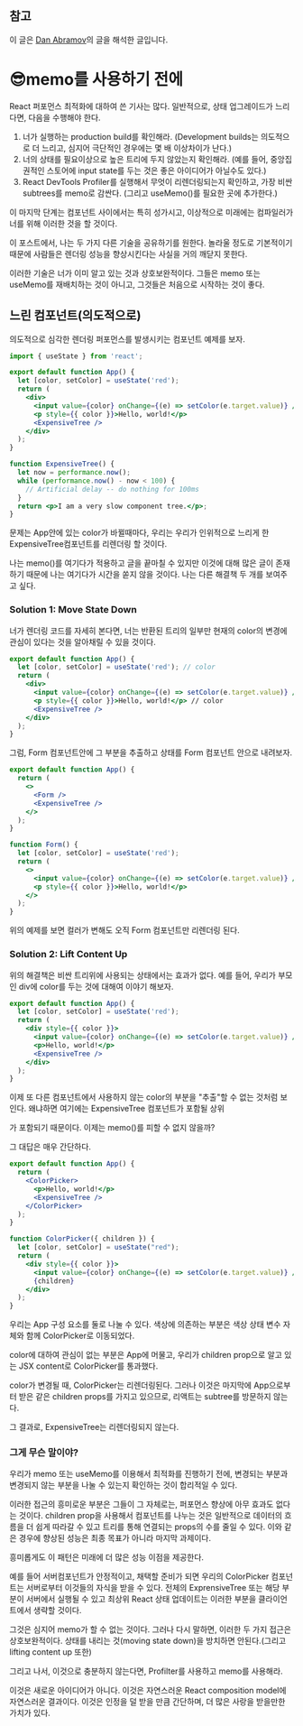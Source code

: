 ## 참고 
이 글은 <a href="https://overreacted.io/before-you-memo/">Dan Abramov</a>의 글을 해석한 글입니다.

# 😎memo를 사용하기 전에
React 퍼포먼스 최적화에 대하여 쓴 기사는 많다. 일반적으로, 상태 업그레이드가 느리다면, 다음을 수행해야 한다.

1. 너가 실행하는 production build를 확인해라. (Development builds는 의도적으로 더 느리고, 심지어 극단적인 경우에는 몇 배 이상차이가 난다.)
2. 너의 상태를 필요이상으로 높은 트리에 두지 않았는지 확인해라. (예를 들어, 중앙집권적인 스토어에 input state를 두는 것은 좋은 아이디어가 아닐수도 있다.)
3. React DevTools Profiler를 실행해서 무엇이 리렌더링되는지 확인하고, 가장 비싼 subtrees를 memo로 감싼다. (그리고 useMemo()를 필요한 곳에 추가한다.)

이 마지막 단계는 컴포넌트 사이에서는 특히 성가시고, 이상적으로 미래에는 컴파일러가 너를 위해 이러한 것을 할 것이다.

이 포스트에서, 나는 두 가지 다른 기술을 공유하기를 원한다. 놀라울 정도로 기본적이기 때문에 사람들은 렌더링 성능을 향상시킨다는 사실을 거의 깨닫지 못한다.

이러한 기술은 너가 이미 알고 있는 것과 상호보완적이다. 그들은 memo 또는 useMemo를 재배치하는 것이 아니고, 그것들은 처음으로 시작하는 것이 좋다.

## 느린 컴포넌트(의도적으로)

의도적으로 심각한 렌더링 퍼포먼스를 발생시키는 컴포넌트 예제를 보자.

```jsx
import { useState } from 'react';

export default function App() {
  let [color, setColor] = useState('red');
  return (
    <div>
      <input value={color} onChange={(e) => setColor(e.target.value)} />
      <p style={{ color }}>Hello, world!</p>
      <ExpensiveTree />
    </div>
  );
}

function ExpensiveTree() {
  let now = performance.now();
  while (performance.now() - now < 100) {
    // Artificial delay -- do nothing for 100ms
  }
  return <p>I am a very slow component tree.</p>;
}
```

문제는 App안에 있는 color가 바뀔때마다, 우리는 우리가 인위적으로 느리게 한 ExpensiveTree컴포넌트를 리렌더링 할 것이다.

나는 memo()를 여기다가 적용하고 글을 끝마칠 수 있지만 이것에 대해 많은 글이 존재하기 때문에 나는 여기다가 시간을 쏟지 않을 것이다. 나는 다른 해결책 두 개를 보여주고 싶다.

### Solution 1: Move State Down

너가 렌더링 코드를 자세히 본다면, 너는 반환된 트리의 일부만 현재의 color의 변경에 관심이 있다는 것을 알아채릴 수 있을 것이다.

```jsx
export default function App() {
  let [color, setColor] = useState('red'); // color 
  return (
    <div>
      <input value={color} onChange={(e) => setColor(e.target.value)} /> // color
      <p style={{ color }}>Hello, world!</p> // color
      <ExpensiveTree />
    </div>
  );
}
```

그럼, Form 컴포넌트안에 그 부분을 추출하고 상태를 Form 컴포넌트 안으로 내려보자.

```jsx
export default function App() {
  return (
    <>
      <Form />
      <ExpensiveTree />
    </>
  );
}

function Form() {
  let [color, setColor] = useState('red');
  return (
    <>
      <input value={color} onChange={(e) => setColor(e.target.value)} />
      <p style={{ color }}>Hello, world!</p>
    </>
  );
}
```

위의 예제를 보면 컬러가 변해도 오직 Form 컴포넌트만 리렌더링 된다.

### Solution 2: Lift Content Up

위의 해결책은 비싼 트리위에 사용되는 상태에서는 효과가 없다. 예를 들어, 우리가 부모인 div에 color를 두는 것에 대해여 이야기 해보자.

```jsx
export default function App() {
  let [color, setColor] = useState('red');
  return (
    <div style={{ color }}>
      <input value={color} onChange={(e) => setColor(e.target.value)} />
      <p>Hello, world!</p>
      <ExpensiveTree />
    </div>
  );
}
```

이제 또 다른 컴포넌트에서 사용하지 않는 color의 부분을 "추출"할 수 없는 것처럼 보인다. 왜냐하면 여기에는 ExpensiveTree 컴포넌트가 포함될 상위 <div>가 포함되기 때문이다. 이제는 memo()를 피할 수 없지 않을까?

그 대답은 매우 간단하다.

```jsx
export default function App() {
  return (
    <ColorPicker>
      <p>Hello, world!</p>
      <ExpensiveTree />
    </ColorPicker>
  );
}

function ColorPicker({ children }) {
  let [color, setColor] = useState("red");
  return (
    <div style={{ color }}>
      <input value={color} onChange={(e) => setColor(e.target.value)} />
      {children}
    </div>
  );
}
```

우리는 App 구성 요소를 둘로 나눌 수 있다. 색상에 의존하는 부분은 색상 상태 변수 자체와 함께 ColorPicker로 이동되었다.

color에 대하여 관심이 없는 부분은 App에 머물고, 우리가 children prop으로 알고 있는 JSX content로 ColorPicker를 통과했다.

color가 변경될 때, ColorPicker는 리렌더링된다. 그러나 이것은 마지막에 App으로부터 받은 같은 children props를 가지고 있으므로, 리액트는 subtree를 방문하지 않는다.

그 결과로, ExpensiveTree는 리렌더링되지 않는다.

### 그게 무슨 말이야?

우리가 memo 또는 useMemo를 이용해서 최적화를 진행하기 전에, 변경되는 부분과 변경되지 않는 부분을 나눌 수 있는지 확인하는 것이 합리적일 수 있다. 

이러한 접근의 흥미로운 부분은 그들이 그 자체로는, 퍼포먼스 향상에 아무 효과도 없다는 것이다. children prop을 사용해서 컴포넌트를 나누는 것은 일반적으로 데이터의 흐름을 더 쉽게 따라갈 수 있고 트리를 통해 연결되는 props의 수를 줄일 수 있다. 이와 같은 경우에 향상된 성능은 최종 목표가 아니라 마지막 과제이다.

흥미롭게도 이 패턴은 미래에 더 많은 성능 이점을 제공한다.

예를 들어 서버컴포넌트가 안정적이고, 채택할 준비가 되면 우리의 ColorPicker 컴포넌트는 서버로부터 이것들의 자식을 받을 수 있다. 전체의 ExprensiveTree 또는 해당 부분이 서버에서 실행될 수 있고 최상위 React 상태 업데이트는 이러한 부분을 클라이언트에서 생략할 것이다.

그것은 심지어 memo가 할 수 없는 것이다. 그러나 다시 말하면, 이러한 두 가지 접근은 상호보완적이다. 상태를 내리는 것(moving state down)을 방치하면 안된다.(그리고 lifting content up 또한)

그리고 나서, 이것으로 충분하지 않는다면, Profilter를 사용하고 memo를 사용해라.

이것은 새로운 아이디어가 아니다. 이것은 자연스러운 React composition model에 자연스러운 결과이다. 이것은 인정을 덜 받을 만큼 간단하며, 더 많은 사랑을 받을만한 가치가 있다.
